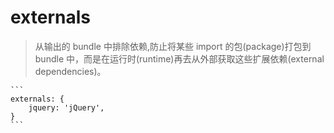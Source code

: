 # externals
>从输出的 bundle 中排除依赖,防止将某些 import 的包(package)打包到 bundle 中，而是在运行时(runtime)再去从外部获取这些扩展依赖(external dependencies)。

    ```
    externals: {
        jquery: 'jQuery',
    }
    ```